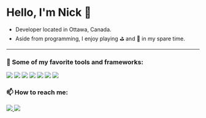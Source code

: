 <h1>
  Hello, I'm Nick 👋
</h1>

- Developer located in Ottawa, Canada.
- Aside from programming, I enjoy playing ⛳ and 🏒 in my spare time.

<hr>
<h3>
  🔨 Some of my favorite tools and frameworks: <br>
</h3>
  <p>
  <img src="https://img.shields.io/badge/.NET-512BD4?style=for-the-badge&logo=dotnet&logoColor=white" />
  <img src="https://img.shields.io/badge/Angular-DD0031?style=for-the-badge&logo=angular&logoColor=white"/>
  <img src="https://img.shields.io/badge/Flask-000000?style=for-the-badge&logo=flask&logoColor=white"/>
  <img src="https://img.shields.io/badge/Docker-2CA5E0?style=for-the-badge&logo=docker&logoColor=white"/>
  <img src="https://img.shields.io/badge/windows-%230078D6.svg?&style=for-the-badge&logo=windows&logoColor=white" />
  <img src="https://img.shields.io/badge/mac%20os-000000?style=for-the-badge&logo=apple&logoColor=white" />
  <img src="https://img.shields.io/badge/Linux-FCC624?style=for-the-badge&logo=linux&logoColor=black" />
</p>


<h3>
  📫 How to reach me:

</h3>
<a href="mailto:nick.leguerrier@outlook.com">
  <img src="https://img.shields.io/badge/Email-0078D4?style=for-the-badge&logo=microsoft-outlook&logoColor=white"/> 
</a>
<a href="https://www.linkedin.com/in/nick-leguerrier/">
    <img src="https://img.shields.io/badge/LinkedIn-0077B5?style=for-the-badge&logo=linkedin&logoColor=white"/>
</a>


